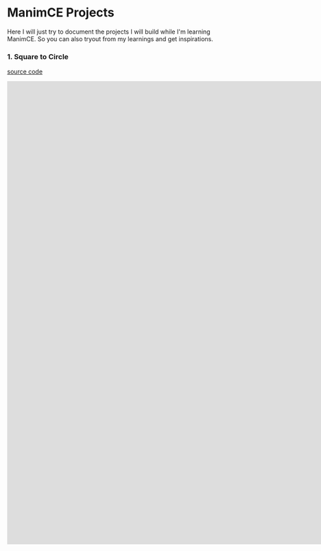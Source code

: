 # ManimCE Projects

Here I will just try to document the projects I will build while I'm learning ManimCE. So you can also tryout from my learnings and get inspirations.

### 1. Square to Circle
[source code](./sources/square-to-circle.py)
<iframe width="1920" height="1080" src="https://github.com/realabrarzahin/manim-projects/sources/media/videos/square-to-circle/1080p60/SquareToCircle.mp4" frameborder="0" allow="accelerometer; autoplay; clipboard-write; encrypted-media; gyroscope; picture-in-picture" allowfullscreen></iframe>